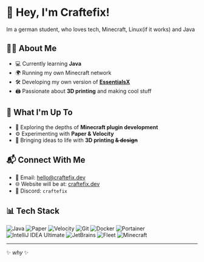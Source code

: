 # 👋 Hey, I'm Craftefix!
Im a german student, who loves tech, Minecraft, Linux(if it works) and Java

## 🧑‍💻 About Me
- 💻 Currently learning **Java**
- 🌍 Running my own Minecraft network
- 🛠️ Developing my own version of **[EssentialsX](https://github.com/EssentialsX/Essentials)**
- 🖨️ Passionate about **3D printing** and making cool stuff

## 🔧 What I'm Up To
- 🚀 Exploring the depths of **Minecraft plugin development**  
- ⚙️ Experimenting with **Paper & Velocity**  
- 🎨 Bringing ideas to life with **3D printing  ~~& design~~**  


## 📬 Connect With Me
- 📧 Email: [hello@craftefix.dev](#)  
- 🌐 Website will be at: [craftefix.dev](https://github.craftefix.dev/)  
- 🔗 Discord: `craftefix`  


## 📊 Tech Stack
![Java](https://img.shields.io/badge/Java-ED8B00?style=for-the-badge&logo=openjdk&logoColor=white)
![Paper](https://img.shields.io/badge/Paper-1E90FF?style=for-the-badge&logo=minecraft&logoColor=white)
![Velocity](https://img.shields.io/badge/Velocity-FF0000?style=for-the-badge&logo=minecraft&logoColor=white)
![Git](https://img.shields.io/badge/Git-F05032?style=for-the-badge&logo=git&logoColor=white)
![Docker](https://img.shields.io/badge/Docker-2496ED?style=for-the-badge&logo=docker&logoColor=white)
![Portainer](https://img.shields.io/badge/Portainer-13BEF9?style=for-the-badge&logo=portainer&logoColor=white)  
![IntelliJ IDEA Ultimate](https://img.shields.io/badge/IntelliJ%20IDEA%20Ultimate-000000?style=for-the-badge&logo=intellijidea&logoColor=white)
![JetBrains](https://img.shields.io/badge/JetBrains-000000?style=for-the-badge&logo=jetbrains&logoColor=white)
![Fleet](https://img.shields.io/badge/Fleet-000000?style=for-the-badge&logo=fleet&logoColor=white)
![Minecraft](https://img.shields.io/badge/Minecraft-62B47A?style=for-the-badge&logo=minecraft&logoColor=white)


---
✨ *why* ✨
